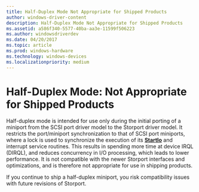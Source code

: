 ```yaml
---
title: Half-Duplex Mode Not Appropriate for Shipped Products
author: windows-driver-content
description: Half-Duplex Mode Not Appropriate for Shipped Products
ms.assetid: a586f340-5577-40ba-aa3e-11599f506223
ms.author: windowsdriverdev
ms.date: 04/20/2017
ms.topic: article
ms.prod: windows-hardware
ms.technology: windows-devices
ms.localizationpriority: medium
---
```


# Half-Duplex Mode: Not Appropriate for Shipped Products


Half-duplex mode is intended for use only during the initial porting of a miniport from the SCSI port driver model to the Storport driver model. It restricts the port/miniport synchronization to that of SCSI port miniports, where a lock is used to synchronize the execution of its [**StartIo**](https://msdn.microsoft.com/library/windows/hardware/ff563858) and interrupt service routines. This results in spending more time at device IRQL (DIRQL), and reduces concurrency in I/O processing, which leads to lower performance. It is not compatible with the newer Storport interfaces and optimizations, and is therefore not appropriate for use in shipping products.

If you continue to ship a half-duplex miniport, you risk compatibility issues with future revisions of Storport.

 

 




